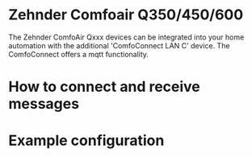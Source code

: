 # Zehnder Comfoair Q350/450/600

The Zehnder ComfoAir Qxxx devices can be integrated into your home automation with the 
additional 'ComfoConnect LAN C' device. The ComfoConnect offers a mqtt functionality. 


# How to connect and receive messages


# Example configuration



